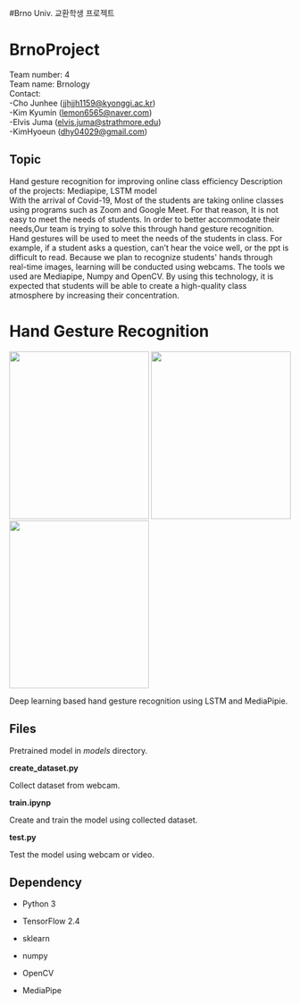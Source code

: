 
#Brno Univ. 교환학생 프로젝트

# BrnoProject 

Team number: 4  
Team name: Brnology  
Contact:  
   -Cho Junhee  (jjhjjh1159@kyonggi.ac.kr)  
   -Kim Kyumin (lemon6565@naver.com)  
   -Elvis Juma (elvis.juma@strathmore.edu)  
   -KimHyoeun (dhy04029@gmail.com)  
   
## Topic
Hand gesture recognition for improving online class efficiency
Description of the projects:      <t> Mediapipe, LSTM model  
With the arrival of Covid-19, Most of the students are taking online classes using programs such as Zoom and Google Meet. For that reason,  It is not easy to meet the needs of students. In order to better accommodate their needs,Our team is trying to solve this through hand gesture recognition. Hand gestures will be used to meet the needs of the students in class. For example, if a student asks a question, can’t hear the voice well, or the ppt is difficult to read. Because we plan to recognize students' hands through real-time images, learning will be conducted using webcams. The tools we used are Mediapipe, Numpy and OpenCV. By using this technology, it is expected that students will be able to create a high-quality class atmosphere by increasing their concentration.

# Hand Gesture Recognition
<img src="https://user-images.githubusercontent.com/83155528/182612808-93267711-f29c-4bd1-aa67-a7c10a33efd4.gif" width="250" height="300"/>                               <img src="https://user-images.githubusercontent.com/83155528/182612843-a3c1429a-ab03-47fd-8daa-96ea6c04d341.gif" width="250" height="300"/>
<img src="https://user-images.githubusercontent.com/83155528/182612858-a8fe6663-86be-4c57-9213-f741961f1ad9.gif" width="250" height="300"/>

                                                                                                           
Deep learning based hand gesture recognition using LSTM and MediaPipie.


## Files


Pretrained model in *models* directory.


**create_dataset.py**


Collect dataset from webcam.


**train.ipynp**


Create and train the model using collected dataset.


**test.py**


Test the model using webcam or video.



## Dependency


- Python 3

- TensorFlow 2.4

- sklearn

- numpy

- OpenCV

- MediaPipe

